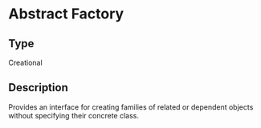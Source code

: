 # Abstract Factory  

## Type  
Creational  

## Description
Provides an interface for creating families of related or dependent objects without specifying their concrete class.  
